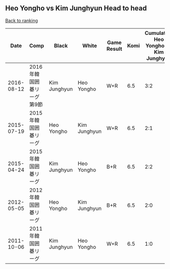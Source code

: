 ## Heo Yongho vs Kim Junghyun Head to head

[Back to ranking](../../index.md)




| **Date** | **Comp** | **Black** | **White** | **Game Result** | **Komi** | **Cumulative Heo Yongho Vs Kim Junghyun** | **Heo Yongho Streak** | **Kim Junghyun Streak** | 
| --- | --- | --- | --- | --- | --- | --- | --- | --- |
| 2016-08-12 | 2016年韓国囲碁リーグ第9節 | Kim Junghyun | Heo Yongho | W+R | 6.5 | 3:2 | 1 | 0 | 
| 2015-07-19 | 2015年韓国囲碁リーグ | Heo Yongho | Kim Junghyun | W+R | 6.5 | 2:1 | 0 | 1 | 
| 2015-04-24 | 2015年韓国囲碁リーグ | Kim Junghyun | Heo Yongho | B+R | 6.5 | 2:2 | 0 | 2 | 
| 2012-05-05 | 2012年韓国囲碁リーグ | Heo Yongho | Kim Junghyun | B+R | 6.5 | 2:0 | 2 | 0 | 
| 2011-10-06 | 2011年韓国囲碁リーグ | Kim Junghyun | Heo Yongho | W+R | 6.5 | 1:0 | 1 | 0 |




